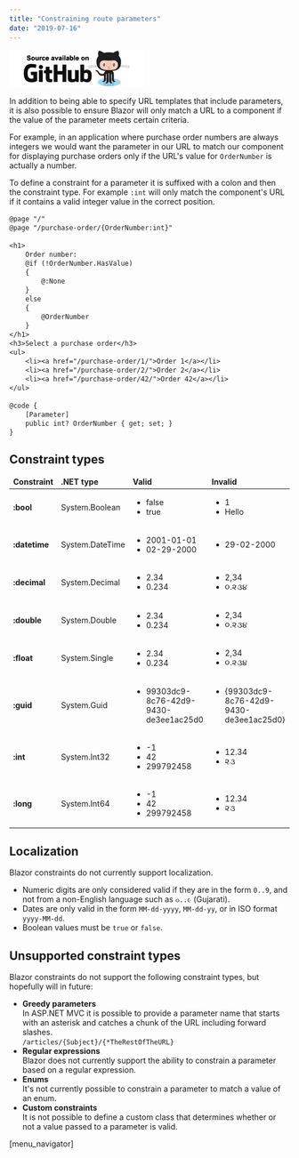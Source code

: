 ```yaml
---
title: "Constraining route parameters"
date: "2019-07-16"
---
```


[![](images/SourceLink.png)](https://github.com/mrpmorris/blazor-university/tree/master/src/Routing/ConstrainingRouteParameters)

In addition to being able to specify URL templates that include parameters,
it is also possible to ensure Blazor will only match a URL to a component if the value of the parameter meets certain criteria.

For example, in an application where purchase order numbers are always integers
we would want the parameter in our URL to match our component for displaying purchase orders only if the URL's value for
`OrderNumber` is actually a number.

To define a constraint for a parameter it is suffixed with a colon and then the constraint type.
For example `:int` will only match the component's URL if it contains a valid integer value in the correct position.

```razor
@page "/"
@page "/purchase-order/{OrderNumber:int}"

<h1>
    Order number:
    @if (!OrderNumber.HasValue)
    {
        @:None
    }
    else
    {
        @OrderNumber
    }
</h1>
<h3>Select a purchase order</h3>
<ul>
    <li><a href="/purchase-order/1/">Order 1</a></li>
    <li><a href="/purchase-order/2/">Order 2</a></li>
    <li><a href="/purchase-order/42/">Order 42</a></li>
</ul>

@code {
    [Parameter]
    public int? OrderNumber { get; set; }
}
```

## Constraint types

<table>
    <thead>
        <tr>
            <td><strong>Constraint<strong></td>
            <td><strong>.NET type<strong></td>
            <td><strong>Valid<strong></td>
            <td><strong>Invalid<strong></td>
        </tr>
    </thead>
    <tbody>
        <tr>
            <td><strong>:bool</strong></td>
            <td>System.Boolean</td>
            <td><ul><li>false</li><li>true</li></ul></td>
            <td><ul><li>1</li><li>Hello</li></ul></td>
        </tr>
        <tr>
            <td><strong>:datetime</strong></td>
            <td>System.DateTime</td>
            <td><ul><li>2001-01-01</li><li>02-29-2000</li></ul></td>
            <td><ul><li>29-02-2000</li></ul></td>
        </tr>
        <tr>
            <td><strong>:decimal</strong></td>
            <td>System.Decimal</td>
            <td><ul><li>2.34</li><li>0.234</li></ul></td>
            <td><ul><li>2,34</li><li>૦.૨૩૪</li></ul></td>
        </tr>
        <tr>
            <td><strong>:double</strong></td>
            <td>System.Double</td>
            <td><ul><li>2.34</li><li>0.234</li></ul></td>
            <td><ul><li>2,34</li><li>૦.૨૩૪</li></ul></td>
        </tr>
        <tr>
            <td><strong>:float</strong></td>
            <td>System.Single</td>
            <td><ul><li>2.34</li><li>0.234</li></ul></td>
            <td><ul><li>2,34</li><li>૦.૨૩૪</li></ul></td>
        </tr>
        <tr>
            <td><strong>:guid</strong></td>
            <td>System.Guid</td>
            <td><ul><li>99303dc9-8c76-42d9-9430-de3ee1ac25d0</li></ul></td>
            <td><ul><li>{99303dc9-8c76-42d9-9430-de3ee1ac25d0}</li></ul></td>
        </tr>
        <tr>
            <td><strong>:int</strong></td>
            <td>System.Int32</td>
            <td><ul><li>-1</li><li>42</li><li>299792458</li></ul></td>
            <td><ul><li>12.34</li><li>૨૩</li></ul></td>
        </tr>
        <tr>
            <td><strong>:long</strong></td>
            <td>System.Int64</td>
            <td><ul><li>-1</li><li>42</li><li>299792458</li></ul></td>
            <td><ul><li>12.34</li><li>૨૩</li></ul></td>
        </tr>
    </tbody>
</table>

## Localization

Blazor constraints do not currently support localization.

- Numeric digits are only considered valid if they are in the form `0..9`, and not from a non-English language such as `૦..૯` (Gujarati).
- Dates are only valid in the form `MM-dd-yyyy`, `MM-dd-yy`, or in ISO format `yyyy-MM-dd`.
- Boolean values must be `true` or `false`.

## Unsupported constraint types

Blazor constraints do not support the following constraint types, but hopefully will in future:

- **Greedy parameters**  
In ASP.NET MVC it is possible to provide a parameter name that starts with an asterisk and catches a chunk of the URL including forward slashes.  
    `/articles/{Subject}/{*TheRestOfTheURL}`
- **Regular expressions**  
Blazor does not currently support the ability to constrain a parameter based on a regular expression.
- **Enums**  
It's not currently possible to constrain a parameter to match a value of an enum.
- **Custom constraints**  
It is not possible to define a custom class that determines whether or not a value passed to a parameter is valid.

\[menu\_navigator\]
